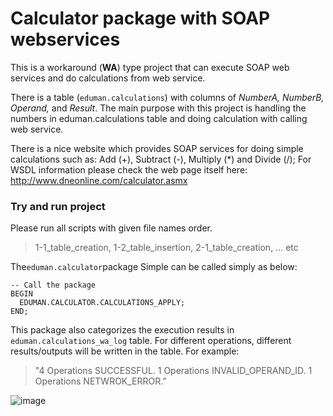 # Calculator package with SOAP webservices

This is a workaround (**WA**) type project that can execute SOAP web services and do calculations from web service.

There is a table (`eduman.calculations`) with columns of _NumberA, NumberB, Operand,_ and _Result_. The main purpose with this project is handling the numbers in eduman.calculations table and doing calculation with calling web service.

There is a nice website which provides SOAP services for doing simple calculations such as:  Add (+), Subtract (-), Multiply (*) and Divide (/);
For WSDL information please check the web page itself here: http://www.dneonline.com/calculator.asmx
  
### Try and run project 
Please run all scripts with given file names order.

>  1-1_table_creation,
>  1-2_table_insertion,
>  2-1_table_creation,
>  ... etc


The` eduman.calculator `package Simple can be called simply as below:
```
-- Call the package
BEGIN
  EDUMAN.CALCULATOR.CALCULATIONS_APPLY;
END;
```
This package also categorizes the execution results in` eduman.calculations_wa_log` table. For different operations, different results/outputs will be written in the table. 
For example:
> "4 Operations SUCCESSFUL. 1 Operations INVALID_OPERAND_ID. 1 Operations NETWROK_ERROR.”



![image](https://user-images.githubusercontent.com/11629459/31070391-d043afb6-a768-11e7-8a9f-534bea0b22cb.png)
